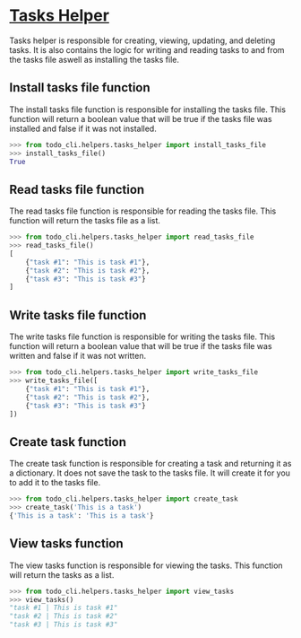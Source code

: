 # [Tasks Helper](../../todo_cli/helpers/tasks_helper.py)

Tasks helper is responsible for creating, viewing, updating, and deleting tasks. It is also contains the logic for writing and reading tasks to and from the tasks file aswell as installing the tasks file.

## Install tasks file function

The install tasks file function is responsible for installing the tasks file. This function will return a boolean value that will be true if the tasks file was installed and false if it was not installed.

```python
>>> from todo_cli.helpers.tasks_helper import install_tasks_file
>>> install_tasks_file()
True
```

## Read tasks file function

The read tasks file function is responsible for reading the tasks file. This function will return the tasks file as a list.

```python
>>> from todo_cli.helpers.tasks_helper import read_tasks_file
>>> read_tasks_file()
[
    {"task #1": "This is task #1"},
    {"task #2": "This is task #2"},
    {"task #3": "This is task #3"}
]
```

## Write tasks file function

The write tasks file function is responsible for writing the tasks file. This function will return a boolean value that will be true if the tasks file was written and false if it was not written.

```python
>>> from todo_cli.helpers.tasks_helper import write_tasks_file
>>> write_tasks_file([
    {"task #1": "This is task #1"},
    {"task #2": "This is task #2"},
    {"task #3": "This is task #3"}
])
```

## Create task function

The create task function is responsible for creating a task and returning it as a dictionary. It does not save the task to the tasks file. It will create it for you to add it to the tasks file.

```python
>>> from todo_cli.helpers.tasks_helper import create_task
>>> create_task('This is a task')
{'This is a task': 'This is a task'}
```

## View tasks function

The view tasks function is responsible for viewing the tasks. This function will return the tasks as a list.

```python
>>> from todo_cli.helpers.tasks_helper import view_tasks
>>> view_tasks()
"task #1 | This is task #1"
"task #2 | This is task #2"
"task #3 | This is task #3"
```
